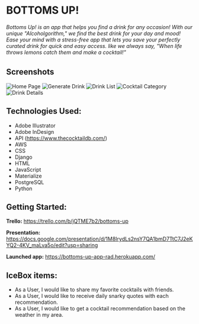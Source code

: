 # BOTTOMS UP!
###### Bottoms Up! is an app that helps you find a drink for any occasion!  With our unique "Alcoholgorithm," we find the best drink for your day and mood!  Ease your mind with a stress-free app that lets you save your perfectly curated drink for quick and easy access. like we always say, "When life throws lemons catch them and make a cocktail!"

## Screenshots
![Home Page](https://i.imgur.com/qWIKHoP.png)
![Generate Drink](https://i.imgur.com/fIMnQn5.png)
![Drink List](https://i.imgur.com/vpiUcp9.png)
![Cocktail Category](https://i.imgur.com/n6Hg3Bq.png)
![Drink Details](https://i.imgur.com/jiJkvUe.png)

## Technologies Used:
- Adobe Illustrator
- Adobe InDesign
- API (https://www.thecocktaildb.com/)
- AWS
- CSS
- Django
- HTML
- JavaScript
- Materialize
- PostgreSQL
- Python

## Getting Started:

**Trello:** https://trello.com/b/jQTME7b2/bottoms-up

**Presentation:** https://docs.google.com/presentation/d/1M8IrydLs2nsY7QA1bmD7TtC7J2eKYQ2-4KV_maLva5o/edit?usp=sharing

**Launched app:** https://bottoms-up-app-rad.herokuapp.com/

## IceBox items:
- As a User, I would like to share my favorite cocktails with friends.
- As a User,  I would like to receive daily snarky quotes with each recommendation.
- As a User,  I would like to get a cocktail recommendation based on the weather in my area.

